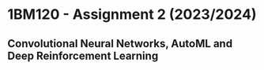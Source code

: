 # 1BM120 - Assignment 2 (2023/2024)

## Convolutional Neural Networks, AutoML and Deep Reinforcement Learning

